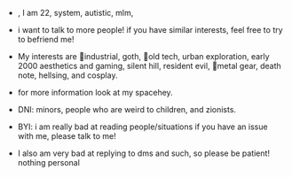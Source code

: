 - , I am 22, system, autistic, mlm, 

- i want to talk to more people! if you have similar interests, feel free to try to befriend me!



- My interests are 🤍industrial, goth, 🤍old tech, urban exploration, early 2000 aesthetics and gaming, silent hill, resident evil, 🤍metal gear, death note, hellsing, and cosplay.
- for more information look at my spacehey. 
- DNI: minors, people who are weird to children, and zionists.
  
- BYI: i am really bad at reading people/situations  if you have an issue with me, please talk to me! 

- I also am very bad at replying to dms and such, so please be patient! nothing personal


<!---
industrialgoth/industrialgoth is a ✨ special ✨ repository because its `README.md` (this file) appears on your GitHub profile.
You can click the Preview link to take a look at your changes.
--->
